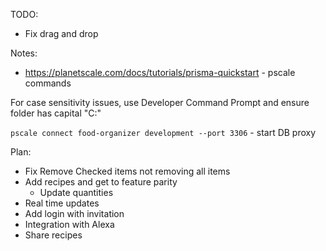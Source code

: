 TODO:

- Fix drag and drop

Notes:

- https://planetscale.com/docs/tutorials/prisma-quickstart - pscale commands

For case sensitivity issues, use Developer Command Prompt and ensure folder has capital "C:\"

`pscale connect food-organizer development --port 3306` - start DB proxy

Plan:

- Fix Remove Checked items not removing all items
- Add recipes and get to feature parity
  - Update quantities
- Real time updates
- Add login with invitation
- Integration with Alexa
- Share recipes
